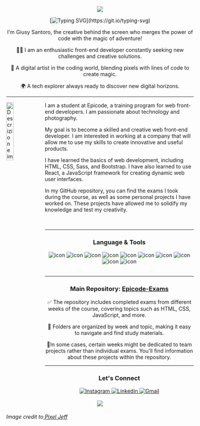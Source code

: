 <div align="center">
<img src="https://mir-s3-cdn-cf.behance.net/project_modules/max_1200/1599d7107019725.5f9d3c7bae636.gif">


  
[![Typing SVG](https://readme-typing-svg.demolab.com?font=Fira+Code&pause=1000&color=9C0C99&random=false&width=435&lines=+Hello%2C+Adventurous+Developer+Here!+;Welcome+to+my+tech+universe!)](https://git.io/typing-svg)
<p>
I'm Giusy Santoro, the creative behind the screen who merges the power of code with the magic of adventure!
  
👩‍💻 I am an enthusiastic front-end developer constantly seeking new challenges and creative solutions.

🎨 A digital artist in the coding world, blending pixels with lines of code to create magic.

🌍 A tech explorer always ready to discover new digital horizons.
</p>

<hr>

</div>


<div>
  <img src="https://raw.githubusercontent.com/MicaelliMedeiros/micaellimedeiros/master/image/computer-illustration.png" alt="Descrizione immagine" align="left" width="20%">
  <p>
I am a student at Epicode, a training program for web front-end developers. I am passionate about technology and photography.

My goal is to become a skilled and creative web front-end developer. I am interested in working at a company that will allow me to use my skills to create innovative and useful products.

I have learned the basics of web development, including HTML, CSS, Sass, and Bootstrap. I have also learned to use React, a JavaScript framework for creating dynamic web user interfaces.

In my GitHub repository, you can find the exams I took during the course, as well as some personal projects I have worked on. These projects have allowed me to solidify my knowledge and test my creativity.
</p>
</div>

<br>
<div align="center">
<hr>
<div> <!-- language icons --->
  <h3> Language & Tools </h3>
   <img src="https://github.com/Giusy-Santoro/Giusy-Santoro/assets/148851962/f127d327-0ab5-48e3-a648-15dd579abb5a" alt="icon" >
     <img src="https://github.com/Giusy-Santoro/Giusy-Santoro/assets/148851962/d21b2bbe-9ba9-41c5-9aa1-46b29ec6330e" alt="icon">
     <img src="https://github.com/Giusy-Santoro/Giusy-Santoro/assets/148851962/edc3f3e1-7371-4753-8976-8b3c24b26af0" alt="icon">
     <img src="https://github.com/Giusy-Santoro/Giusy-Santoro/assets/148851962/1bd43a07-ff91-4b31-8cc0-b01793f61e48" alt="icon">
     <img src="https://github.com/Giusy-Santoro/Giusy-Santoro/assets/148851962/5e8089f8-c73b-42a0-b194-5796d400d18d" alt="icon">
     <img src="https://github.com/Giusy-Santoro/Giusy-Santoro/assets/148851962/7dd88652-e8d5-4d91-afff-55a82d0e3459" alt="icon"> 
     <img src="https://github.com/Giusy-Santoro/Giusy-Santoro/assets/148851962/35dc4689-e8a3-4607-a3f2-5f69ff2dd725" alt="icon"> 
     <img src="https://github.com/Giusy-Santoro/Giusy-Santoro/assets/148851962/d82e78d1-045f-4941-969d-d7f3da0f73d8" alt="icon"> 
     <img src="https://github.com/Giusy-Santoro/Giusy-Santoro/assets/148851962/c5deda64-43e2-402e-9c9e-43a9d08b3c28" alt="icon"> 
     <img src="https://github.com/Giusy-Santoro/Giusy-Santoro/assets/148851962/3fc54373-babc-4986-a053-da3e6c48eb66" alt="icon"> 
</div>
<br>
  <hr>
  
  <div>
  <h3> Main Repository: <a href="https://github.com/Giusy-Santoro/Epicode-Exams">Epicode-Exams</a></h3>  
    
:white_check_mark: The repository includes completed exams from different weeks of the course, covering topics such as HTML, CSS, JavaScript, and more.

 :file_folder: Folders are organized by week and topic, making it easy to navigate and find study materials.
 
  :busts_in_silhouette:In some cases, certain weeks might be dedicated to team projects rather than individual exams. You'll find information about these projects within the repository.
  </div>
  <hr>
<div>
<!-- social-->
  <h3>Let's Connect </h3>
<a href="https://www.instagram.com/_giusysantoro_/">
  <img src="https://github.com/Giusy-Santoro/Giusy-Santoro/assets/148851962/2f186f0d-afdb-4aa0-9afa-15dd9497f64b" alt="Instagram">
</a>
<a href="https://www.linkedin.com/in/giusysantoro-frontend-developer/">
  <img src="https://github.com/Giusy-Santoro/Giusy-Santoro/assets/148851962/28ce525b-72da-43f7-b50d-54e17488a3f9" alt="Linkedin">
</a>
<a href="mailto:sntgsy@gmail.com">
  <img src="https://github.com/Giusy-Santoro/Giusy-Santoro/assets/148851962/86f5b2ee-7fd3-4a3b-8650-b96beb3da706" alt="Gmail">
</a>
</div>

<br>
 <img src="https://media2.giphy.com/media/vFKqnCdLPNOKc/giphy.gif?cid=ecf05e47azsaat63rgwcsk3d7d1dibxw278qvnquya5xl1jf&ep=v1_gifs_search&rid=giphy.gif&ct=g"> 
</div>




<h6>Image credit to<a href="https://www.behance.net/pixeljeff"> Pixel Jeff</a></h6>


